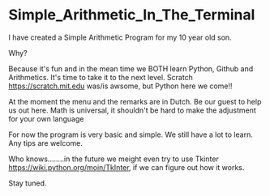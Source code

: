 # Simple_Arithmetic_In_The_Terminal

I have created a Simple Arithmetic Program for my 10 year old son. 

Why?

Because it's fun and in the mean time we BOTH learn Python, Github and Arithmetics.
It's time to take it to the next level. Scratch https://scratch.mit.edu was/is awsome, but Python here we come!! 

At the moment the menu and the remarks are in Dutch. Be our guest to help us out here. Math is universal, it shouldn't be hard to make the adjustment for your own language

For now the program is very basic and simple. We still have a lot to learn. Any tips are welcome.

Who knows........in the future we meight even try to use Tkinter https://wiki.python.org/moin/TkInter, if we can figure out how it works.

Stay tuned.




